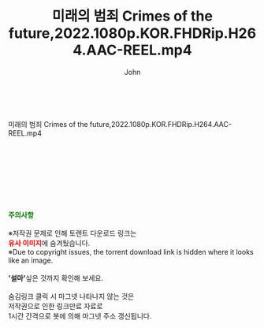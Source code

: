 ﻿---
layout: post
title:  "미래의 범죄 Crimes of the future,2022.1080p.KOR.FHDRip.H264.AAC-REEL.mp4"
author: John
categories: [ 영화 ]
tags: [  ]
image:  
description: "미래의 범죄 Crimes of the future,2022.1080p.KOR.FHDRip.H264.AAC-REEL.mp4 torrent 정보 공유"
toc: true
toc_sticky: true
---

<br>
<div class="view-img">
<a class="view_image" href="https://torrentmobile59.com/bbs/view_image.php?fn=%2Fdata%2Ffile%2Fmovie%2F1999782145_SzBLmeRD_a1b4a3eb97120c32daa7d267f0e01ea13cf76353.jpg" target="_blank"><img alt="" class="img-tag" content="https://torrentmobile59.com/data/file/movie/1999782145_SzBLmeRD_a1b4a3eb97120c32daa7d267f0e01ea13cf76353.jpg" itemprop="image" src="https://torrentmobile59.com/data/file/movie/1999782145_SzBLmeRD_a1b4a3eb97120c32daa7d267f0e01ea13cf76353.jpg" title=""/></a><a class="view_image" href="https://torrentmobile59.com/bbs/view_image.php?fn=%2Fdata%2Ffile%2Fmovie%2F1999782145_w8fAYiGH_44ef4c2f36eb5f3d6d5511ad18800a84371dec88.jpg" target="_blank"><img alt="" class="img-tag" content="https://torrentmobile59.com/data/file/movie/1999782145_w8fAYiGH_44ef4c2f36eb5f3d6d5511ad18800a84371dec88.jpg" itemprop="image" src="https://torrentmobile59.com/data/file/movie/1999782145_w8fAYiGH_44ef4c2f36eb5f3d6d5511ad18800a84371dec88.jpg" title=""/></a></div><div class="view-content" itemprop="description">
<p>미래의 범죄 Crimes of the future,2022.1080p.KOR.FHDRip.H264.AAC-REEL.mp4<br/></p> </div>
    
<br><br><br><br><br><br><br>
<p data-ke-size="size16"><b><span style="color: green;">주의사항</span></b><br /><br />※저작권 문제로 인해 토렌트 다운로드 링크는<br /><b><span style="color: red;">유사 이미지</span></b>에 숨겨뒀습니다.<br />※Due to copyright issues, the torrent download link is hidden where it looks like an image.<br /><br /><b>'설마'</b>싶은 것까지 확인해 보세요.<br /><br />숨김링크 클릭 시 마그넷 나타나지 않는 것은<br />저작권으로 인한 링크만료 자료로<br />1시간 간격으로 봇에 의해 마그넷 주소 갱신됩니다.</p>
